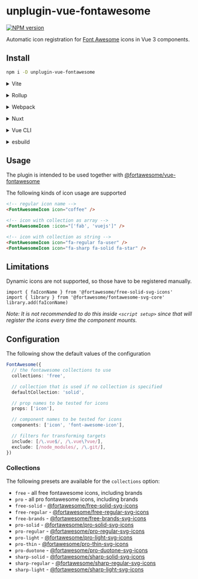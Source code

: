 # unplugin-vue-fontawesome

[![NPM version](https://img.shields.io/npm/v/unplugin-vue-fontawesome?color=a1b858&label=)](https://www.npmjs.com/package/unplugin-vue-fontawesome)

Automatic icon registration for [Font Awesome](https://fontawesome.com/) icons in Vue 3 components.

## Install

```bash
npm i -D unplugin-vue-fontawesome
```

<details>
<summary>Vite</summary><br>

```ts
// vite.config.ts
import FontAwesome from 'unplugin-vue-fontawesome/vite'

export default defineConfig({
  plugins: [
    FontAwesome({
      collections: 'pro',
      /* options */
    }),
  ],
})
```

Example: [`playground/`](./playground/)

<br></details>

<details>
<summary>Rollup</summary><br>

```ts
// rollup.config.js
import FontAwesome from 'unplugin-vue-fontawesome/rollup'

export default {
  plugins: [
    FontAwesome({
      collections: 'pro',
      /* options */
    }),
  ],
}
```

<br></details>

<details>
<summary>Webpack</summary><br>

```ts
// webpack.config.js
module.exports = {
  /* ... */
  plugins: [
    require('unplugin-vue-fontawesome/webpack')({
      collections: 'pro',
      /* options */
    }),
  ],
}
```

<br></details>

<details>
<summary>Nuxt</summary><br>

```ts
// nuxt.config.js
export default {
  buildModules: [
    [
      'unplugin-vue-fontawesome/nuxt',
      {
        collections: 'pro',
        /* options */
      },
    ],
  ],
}
```

> This module works for both Nuxt 2 and [Nuxt Vite](https://github.com/nuxt/vite)

<br></details>

<details>
<summary>Vue CLI</summary><br>

```ts
// vue.config.js
module.exports = {
  configureWebpack: {
    plugins: [
      require('unplugin-vue-fontawesome/webpack')({
        collections: 'pro',
        /* options */
      }),
    ],
  },
}
```

<br></details>

<details>
<summary>esbuild</summary><br>

```ts
// esbuild.config.js
import { build } from 'esbuild'
import FontAwesome from 'unplugin-vue-fontawesome/esbuild'

build({
  plugins: [FontAwesome({
    collections: 'pro',
    /* options */
  })],
})
```

<br></details>

## Usage

The plugin is intended to be used together with [@fortawesome/vue-fontawesome](https://www.npmjs.com/package/@fortawesome/vue-fontawesome)

The following kinds of icon usage are supported

```html
<!-- regular icon name -->
<FontAwesomeIcon icon="coffee" />

<!-- icon with collection as array -->
<FontAwesomeIcon :icon="['fab', 'vuejs']" />

<!-- icon with collection as string -->
<FontAwesomeIcon icon="fa-regular fa-user" />
<FontAwesomeIcon icon="fa-sharp fa-solid fa-star" />
```

## Limitations

Dynamic icons are not supported, so those have to be registered manually.

```
import { faIconName } from '@fortawesome/free-solid-svg-icons'
import { library } from '@fortawesome/fontawesome-svg-core'
library.add(faIconName)
```

*Note: It is not recommended to do this inside `<script setup>` since that will register the icons every time the component mounts.*

## Configuration

The following show the default values of the configuration

```ts
FontAwesome({
  // the fontawesome collections to use
  collections: 'free',

  // collection that is used if no collection is specified
  defaultCollection: 'solid',

  // prop names to be tested for icons
  props: ['icon'],

  // component names to be tested for icons
  components: ['icon', 'font-awesome-icon'],

  // filters for transforming targets
  include: [/\.vue$/, /\.vue\?vue/],
  exclude: [/node_modules/, /\.git/],
})
```

### Collections

The following presets are available for the `collections` option:

- `free` - all free fontawesome icons, including brands
- `pro` - all pro fontawesome icons, including brands
- `free-solid` - [@fortawesome/free-solid-svg-icons](https://www.npmjs.com/package/@fortawesome/free-solid-svg-icons)
- `free-regular` - [@fortawesome/free-regular-svg-icons](https://www.npmjs.com/package/@fortawesome/free-regular-svg-icons)
- `free-brands` - [@fortawesome/free-brands-svg-icons](https://www.npmjs.com/package/@fortawesome/free-brands-svg-icons)
- `pro-solid` - [@fortawesome/pro-solid-svg-icons](https://www.npmjs.com/package/@fortawesome/pro-solid-svg-icons)
- `pro-regular` - [@fortawesome/pro-regular-svg-icons](https://www.npmjs.com/package/@fortawesome/pro-regular-svg-icons)
- `pro-light` - [@fortawesome/pro-light-svg-icons](https://www.npmjs.com/package/@fortawesome/pro-light-svg-icons)
- `pro-thin` - [@fortawesome/pro-thin-svg-icons](https://www.npmjs.com/package/@fortawesome/pro-thin-svg-icons)
- `pro-duotone` - [@fortawesome/pro-duotone-svg-icons](https://www.npmjs.com/package/@fortawesome/pro-duotone-svg-icons)
- `sharp-solid` - [@fortawesome/sharp-solid-svg-icons](https://www.npmjs.com/package/@fortawesome/sharp-solid-svg-icons)
- `sharp-regular` - [@fortawesome/sharp-regular-svg-icons](https://www.npmjs.com/package/@fortawesome/sharp-regular-svg-icons)
- `sharp-light` - [@fortawesome/sharp-light-svg-icons](https://www.npmjs.com/package/@fortawesome/sharp-light-svg-icons)
